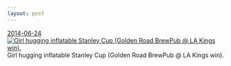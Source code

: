 ```yaml
---
layout: post
---
```


<p>
  <time><a href="/335">2014-06-24</a></time>
  <a href="/335"><img src="{{ site.assets_url }}/335-484.jpg" srcset="{{ site.assets_url }}/335-968.jpg 968w, {{ site.assets_url }}/335-726.jpg 726w, {{ site.assets_url }}/335-484.jpg 484w, {{ site.assets_url }}/335-242.jpg 242w" sizes="(min-width: 700px) 50vw, calc(100vw - 2rem)" alt="Girl hugging inflatable Stanley Cup (Golden Road BrewPub @ LA Kings win)." /></a>
  <span>Girl hugging inflatable Stanley Cup (Golden Road BrewPub @ LA Kings win).</span>
</p>
